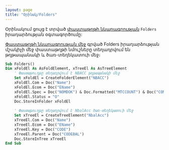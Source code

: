 ```yaml
---
layout: page
title: "Օրինակ/Folders"
---
```


Օրինակում ցույց է տրված [փաստաթղթի նկարագրության](../Defs/doc.html) `Folders` իրադարձության օգտագործումը:

[Փաստաթղթի նկարագրության մեջ](../Defs/doc.html) գրված Folders իրադարձության մշակիչի մեջ փաստաթղթի նմուշները տեղադրվում են թղթապանակի և ծառ-տեղեկատուի մեջ։

``` vb
Sub Folders()
Dim xFoldEl As AsFoldElement, xTreeEl As AsTreeElement
    ' Փաստաթուղթը տեղադրվում է NBACC թղթապանակի մեջ
    Set xFoldEl = CreateFolderElement("NBACC")
    xFoldEl.Com = Doc("Name")
    xFoldEl.Ecom = Doc("EName")
    xFoldEl.Spec = Doc("NOMDOK") & Doc.Formatted("MTCCOUNT") & Doc("COMENT") 
    xFoldEl.Status = "O"
    Doc.StoreInFolder xFoldEl
 
    ' Փաստաթուղթը տեղադրվում է NbalAcc ծառ-տեղեկատուի մեջ
    Set xTreeEl = CreateTreeElement("NbalAcc")
    xTreeEl.Com = Doc("Name")
    xTreeEl.Ecom = Doc("EName")
    xTreeEl.Key = Doc("CODE")
    xTreeEl.Parent = Doc("CODEBAL")
    Doc.StoreInTree xTreeEl
End Sub
```